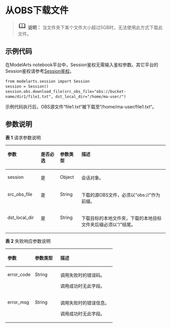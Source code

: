# 从OBS下载文件<a name="modelarts_04_0220"></a>

>![](public_sys-resources/icon-note.gif) **说明：** 
>当文件夹下某个文件大小超过5GB时，无法使用此方式下载此文件。

## 示例代码<a name="zh-cn_topic_0173848863_section20261580353"></a>

在ModelArts notebook平台中，Session鉴权无需输入鉴权参数。其它平台的Session鉴权请参考[Session鉴权](Session鉴权.md)。

```
from modelarts.session import Session
session = Session()
session.obs.download_file(src_obs_file="obs://bucket-name/dir1/file1.txt", dst_local_dir="/home/ma-user/")
```

示例代码执行后，OBS源文件“file1.txt“被下载至“/home/ma-user/file1.txt“。

## 参数说明<a name="zh-cn_topic_0173848863_section78291820269"></a>

**表 1**  请求参数说明

<a name="zh-cn_topic_0173848863_table155461191218"></a>
<table><thead align="left"><tr id="zh-cn_topic_0173848863_row254817912212"><th class="cellrowborder" valign="top" width="20.75%" id="mcps1.2.5.1.1"><p id="zh-cn_topic_0173848863_p12549899214"><a name="zh-cn_topic_0173848863_p12549899214"></a><a name="zh-cn_topic_0173848863_p12549899214"></a>参数</p>
</th>
<th class="cellrowborder" valign="top" width="11.99%" id="mcps1.2.5.1.2"><p id="zh-cn_topic_0173848863_p3552101193813"><a name="zh-cn_topic_0173848863_p3552101193813"></a><a name="zh-cn_topic_0173848863_p3552101193813"></a>是否必选</p>
</th>
<th class="cellrowborder" valign="top" width="13.320000000000002%" id="mcps1.2.5.1.3"><p id="zh-cn_topic_0173848863_p1755169172118"><a name="zh-cn_topic_0173848863_p1755169172118"></a><a name="zh-cn_topic_0173848863_p1755169172118"></a>参数类型</p>
</th>
<th class="cellrowborder" valign="top" width="53.94%" id="mcps1.2.5.1.4"><p id="zh-cn_topic_0173848863_p55521998211"><a name="zh-cn_topic_0173848863_p55521998211"></a><a name="zh-cn_topic_0173848863_p55521998211"></a>描述</p>
</th>
</tr>
</thead>
<tbody><tr id="zh-cn_topic_0173848863_row8893215413"><td class="cellrowborder" valign="top" width="20.75%" headers="mcps1.2.5.1.1 "><p id="zh-cn_topic_0173848863_p6891421842"><a name="zh-cn_topic_0173848863_p6891421842"></a><a name="zh-cn_topic_0173848863_p6891421842"></a>session</p>
</td>
<td class="cellrowborder" valign="top" width="11.99%" headers="mcps1.2.5.1.2 "><p id="zh-cn_topic_0173848863_p68972047"><a name="zh-cn_topic_0173848863_p68972047"></a><a name="zh-cn_topic_0173848863_p68972047"></a>是</p>
</td>
<td class="cellrowborder" valign="top" width="13.320000000000002%" headers="mcps1.2.5.1.3 "><p id="zh-cn_topic_0173848863_p158912219419"><a name="zh-cn_topic_0173848863_p158912219419"></a><a name="zh-cn_topic_0173848863_p158912219419"></a>Object</p>
</td>
<td class="cellrowborder" valign="top" width="53.94%" headers="mcps1.2.5.1.4 "><p id="zh-cn_topic_0173848863_p1689152543"><a name="zh-cn_topic_0173848863_p1689152543"></a><a name="zh-cn_topic_0173848863_p1689152543"></a>会话对象。</p>
</td>
</tr>
<tr id="zh-cn_topic_0173848863_row1530181931"><td class="cellrowborder" valign="top" width="20.75%" headers="mcps1.2.5.1.1 "><p id="p1315881682013"><a name="p1315881682013"></a><a name="p1315881682013"></a>src_obs_file</p>
</td>
<td class="cellrowborder" valign="top" width="11.99%" headers="mcps1.2.5.1.2 "><p id="zh-cn_topic_0173848863_p6675978319"><a name="zh-cn_topic_0173848863_p6675978319"></a><a name="zh-cn_topic_0173848863_p6675978319"></a>是</p>
</td>
<td class="cellrowborder" valign="top" width="13.320000000000002%" headers="mcps1.2.5.1.3 "><p id="zh-cn_topic_0173848863_p46751171339"><a name="zh-cn_topic_0173848863_p46751171339"></a><a name="zh-cn_topic_0173848863_p46751171339"></a>String</p>
</td>
<td class="cellrowborder" valign="top" width="53.94%" headers="mcps1.2.5.1.4 "><p id="p19233184612200"><a name="p19233184612200"></a><a name="p19233184612200"></a>下载的源OBS文件，必须以<span class="filepath" id="filepath416152032116"><a name="filepath416152032116"></a><a name="filepath416152032116"></a>“obs://”</span>作为前缀。</p>
</td>
</tr>
<tr id="zh-cn_topic_0173848863_row167932713277"><td class="cellrowborder" valign="top" width="20.75%" headers="mcps1.2.5.1.1 "><p id="p36098872111"><a name="p36098872111"></a><a name="p36098872111"></a>dst_local_dir</p>
</td>
<td class="cellrowborder" valign="top" width="11.99%" headers="mcps1.2.5.1.2 "><p id="zh-cn_topic_0173848863_p77948710279"><a name="zh-cn_topic_0173848863_p77948710279"></a><a name="zh-cn_topic_0173848863_p77948710279"></a>是</p>
</td>
<td class="cellrowborder" valign="top" width="13.320000000000002%" headers="mcps1.2.5.1.3 "><p id="zh-cn_topic_0173848863_p3794167192716"><a name="zh-cn_topic_0173848863_p3794167192716"></a><a name="zh-cn_topic_0173848863_p3794167192716"></a>String</p>
</td>
<td class="cellrowborder" valign="top" width="53.94%" headers="mcps1.2.5.1.4 "><p id="zh-cn_topic_0173848863_p1479417112711"><a name="zh-cn_topic_0173848863_p1479417112711"></a><a name="zh-cn_topic_0173848863_p1479417112711"></a>下载目标的本地文件夹，下载的本地目标文件夹后缀必须以<span class="filepath" id="filepath12232102862116"><a name="filepath12232102862116"></a><a name="filepath12232102862116"></a>“/”</span>结尾。</p>
</td>
</tr>
</tbody>
</table>

**表 2**  失败响应参数说明

<a name="zh-cn_topic_0173848863_table55928961173927"></a>
<table><thead align="left"><tr id="zh-cn_topic_0173848863_row40618446173927"><th class="cellrowborder" valign="top" width="25.490000000000002%" id="mcps1.2.4.1.1"><p id="zh-cn_topic_0173848863_p1631242217407"><a name="zh-cn_topic_0173848863_p1631242217407"></a><a name="zh-cn_topic_0173848863_p1631242217407"></a>参数</p>
</th>
<th class="cellrowborder" valign="top" width="23.72%" id="mcps1.2.4.1.2"><p id="zh-cn_topic_0173848863_p5427574117407"><a name="zh-cn_topic_0173848863_p5427574117407"></a><a name="zh-cn_topic_0173848863_p5427574117407"></a>参数类型</p>
</th>
<th class="cellrowborder" valign="top" width="50.79%" id="mcps1.2.4.1.3"><p id="zh-cn_topic_0173848863_p12364118914"><a name="zh-cn_topic_0173848863_p12364118914"></a><a name="zh-cn_topic_0173848863_p12364118914"></a>描述</p>
</th>
</tr>
</thead>
<tbody><tr id="zh-cn_topic_0173848863_row11062410173927"><td class="cellrowborder" valign="top" width="25.490000000000002%" headers="mcps1.2.4.1.1 "><p id="zh-cn_topic_0173848863_p688954611624"><a name="zh-cn_topic_0173848863_p688954611624"></a><a name="zh-cn_topic_0173848863_p688954611624"></a>error_code</p>
</td>
<td class="cellrowborder" valign="top" width="23.72%" headers="mcps1.2.4.1.2 "><p id="zh-cn_topic_0173848863_p3804851211624"><a name="zh-cn_topic_0173848863_p3804851211624"></a><a name="zh-cn_topic_0173848863_p3804851211624"></a>String</p>
</td>
<td class="cellrowborder" valign="top" width="50.79%" headers="mcps1.2.4.1.3 "><p id="zh-cn_topic_0173848863_p156551524172412"><a name="zh-cn_topic_0173848863_p156551524172412"></a><a name="zh-cn_topic_0173848863_p156551524172412"></a>调用失败时的错误码。</p>
<p id="zh-cn_topic_0173848863_p6203060911624"><a name="zh-cn_topic_0173848863_p6203060911624"></a><a name="zh-cn_topic_0173848863_p6203060911624"></a>调用成功时无此字段。</p>
</td>
</tr>
<tr id="zh-cn_topic_0173848863_row52351653173927"><td class="cellrowborder" valign="top" width="25.490000000000002%" headers="mcps1.2.4.1.1 "><p id="zh-cn_topic_0173848863_p4368550411624"><a name="zh-cn_topic_0173848863_p4368550411624"></a><a name="zh-cn_topic_0173848863_p4368550411624"></a>error_msg</p>
</td>
<td class="cellrowborder" valign="top" width="23.72%" headers="mcps1.2.4.1.2 "><p id="zh-cn_topic_0173848863_p6574380911624"><a name="zh-cn_topic_0173848863_p6574380911624"></a><a name="zh-cn_topic_0173848863_p6574380911624"></a>String</p>
</td>
<td class="cellrowborder" valign="top" width="50.79%" headers="mcps1.2.4.1.3 "><p id="zh-cn_topic_0173848863_p1277593619"><a name="zh-cn_topic_0173848863_p1277593619"></a><a name="zh-cn_topic_0173848863_p1277593619"></a>调用失败时的错误信息。</p>
<p id="zh-cn_topic_0173848863_p2364831411624"><a name="zh-cn_topic_0173848863_p2364831411624"></a><a name="zh-cn_topic_0173848863_p2364831411624"></a>调用成功时无此字段。</p>
</td>
</tr>
</tbody>
</table>

